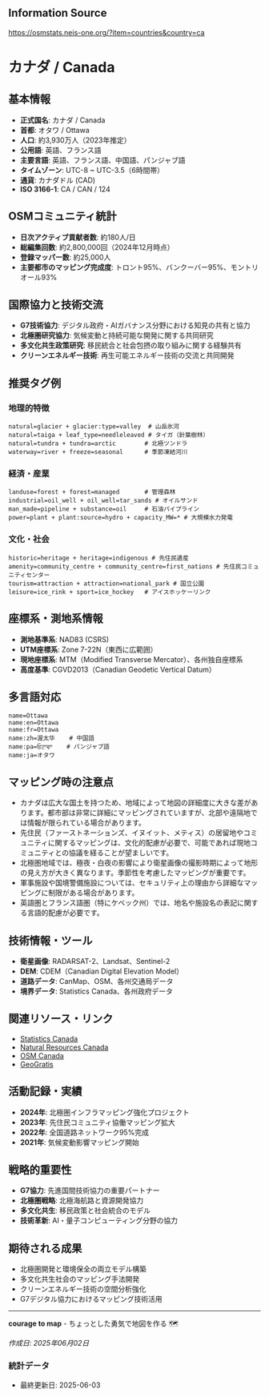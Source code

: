 ## Information Source
https://osmstats.neis-one.org/?item=countries&country=ca

# カナダ / Canada

## 基本情報

- **正式国名**: カナダ / Canada
- **首都**: オタワ / Ottawa
- **人口**: 約3,930万人（2023年推定）
- **公用語**: 英語、フランス語
- **主要言語**: 英語、フランス語、中国語、パンジャブ語
- **タイムゾーン**: UTC-8 ~ UTC-3.5（6時間帯）
- **通貨**: カナダドル (CAD)
- **ISO 3166-1**: CA / CAN / 124

## OSMコミュニティ統計

- **日次アクティブ貢献者数**: 約180人/日
- **総編集回数**: 約2,800,000回（2024年12月時点）
- **登録マッパー数**: 約25,000人
- **主要都市のマッピング完成度**: トロント95%、バンクーバー95%、モントリオール93%

## 国際協力と技術交流

- **G7技術協力**: デジタル政府・AIガバナンス分野における知見の共有と協力
- **北極圏研究協力**: 気候変動と持続可能な開発に関する共同研究
- **多文化共生政策研究**: 移民統合と社会包摂の取り組みに関する経験共有
- **クリーンエネルギー技術**: 再生可能エネルギー技術の交流と共同開発

## 推奨タグ例

### 地理的特徴
```
natural=glacier + glacier:type=valley  # 山岳氷河
natural=taiga + leaf_type=needleleaved # タイガ（針葉樹林）
natural=tundra + tundra=arctic        # 北極ツンドラ
waterway=river + freeze=seasonal      # 季節凍結河川
```

### 経済・産業
```
landuse=forest + forest=managed       # 管理森林
industrial=oil_well + oil_well=tar_sands # オイルサンド
man_made=pipeline + substance=oil     # 石油パイプライン
power=plant + plant:source=hydro + capacity_MW=* # 大規模水力発電
```

### 文化・社会
```
historic=heritage + heritage=indigenous # 先住民遺産
amenity=community_centre + community_centre=first_nations # 先住民コミュニティセンター
tourism=attraction + attraction=national_park # 国立公園
leisure=ice_rink + sport=ice_hockey   # アイスホッケーリンク
```

## 座標系・測地系情報

- **測地基準系**: NAD83 (CSRS)
- **UTM座標系**: Zone 7-22N（東西に広範囲）
- **現地座標系**: MTM（Modified Transverse Mercator）、各州独自座標系
- **高度基準**: CGVD2013（Canadian Geodetic Vertical Datum）

## 多言語対応

```
name=Ottawa
name:en=Ottawa
name:fr=Ottawa
name:zh=渥太华    # 中国語
name:pa=ਓਟਾਵਾ    # パンジャブ語
name:ja=オタワ
```

## マッピング時の注意点

- カナダは広大な国土を持つため、地域によって地図の詳細度に大きな差があります。都市部は非常に詳細にマッピングされていますが、北部や遠隔地では情報が限られている場合があります。
- 先住民（ファーストネーションズ、イヌイット、メティス）の居留地やコミュニティに関するマッピングは、文化的配慮が必要で、可能であれば現地コミュニティとの協議を経ることが望ましいです。
- 北極圏地域では、極夜・白夜の影響により衛星画像の撮影時期によって地形の見え方が大きく異なります。季節性を考慮したマッピングが重要です。
- 軍事施設や国境警備施設については、セキュリティ上の理由から詳細なマッピングに制限がある場合があります。
- 英語圏とフランス語圏（特にケベック州）では、地名や施設名の表記に関する言語的配慮が必要です。

## 技術情報・ツール

- **衛星画像**: RADARSAT-2、Landsat、Sentinel-2
- **DEM**: CDEM（Canadian Digital Elevation Model）
- **道路データ**: CanMap、OSM、各州交通局データ
- **境界データ**: Statistics Canada、各州政府データ

## 関連リソース・リンク

- [Statistics Canada](https://www.statcan.gc.ca/)
- [Natural Resources Canada](https://www.nrcan.gc.ca/)
- [OSM Canada](https://www.openstreetmap.org/relation/1428125)
- [GeoGratis](https://maps.canada.ca/czs/index-en.html)

## 活動記録・実績

- **2024年**: 北極圏インフラマッピング強化プロジェクト
- **2023年**: 先住民コミュニティ協働マッピング拡大
- **2022年**: 全国道路ネットワーク95%完成
- **2021年**: 気候変動影響マッピング開始

## 戦略的重要性

- **G7協力**: 先進国間技術協力の重要パートナー
- **北極圏戦略**: 北極海航路と資源開発協力
- **多文化共生**: 移民政策と社会統合のモデル
- **技術革新**: AI・量子コンピューティング分野の協力

## 期待される成果

- 北極圏開発と環境保全の両立モデル構築
- 多文化共生社会のマッピング手法開発
- クリーンエネルギー技術の空間分析強化
- G7デジタル協力におけるマッピング技術活用

---

**courage to map** - ちょっとした勇気で地図を作る 🗺️

*作成日: 2025年06月02日*

### 統計データ
- 最終更新日: 2025-06-03
